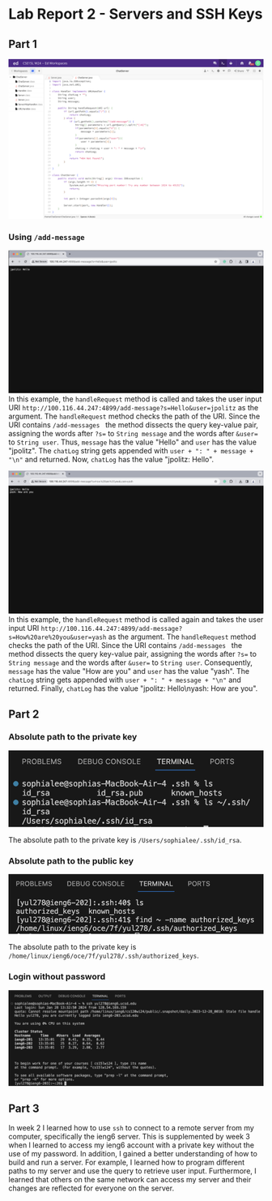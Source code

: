 # Lab Report 2 - Servers and SSH Keys
## Part 1
![Image](chatservercode.png)
### Using ```/add-message```
![Image](chatserver(1).png)
In this example, the ```handleRequest``` method is called and takes the user input URI ```http://100.116.44.247:4899/add-message?s=Hello&user=jpolitz``` as the argument. The ```handleRequest``` method checks the path of the URI. Since the URI contains ```/add-messages ``` the method dissects the query key-value pair, assigning the words after ```?s=``` to ```String message``` and the words after ```&user=``` to ```String user```. Thus, ```message``` has the value "Hello" and ```user``` has the value "jpolitz". The ```chatLog``` string gets appended with ```user + ": " + message + "\n"``` and returned. Now, ```chatLog``` has the value "jpolitz: Hello".

![Image](chatserver(2).png)
In this example, the ```handleRequest``` method is called again and takes the user input URI ```http://100.116.44.247:4899/add-message?s=How%20are%20you&user=yash``` as the argument. The ```handleRequest``` method checks the path of the URI. Since the URI contains ```/add-messages ``` the method dissects the query key-value pair, assigning the words after ```?s=``` to ```String message``` and the words after ```&user=``` to ```String user```. Consequently, ```message``` has the value "How are you" and ```user``` has the value "yash". The ```chatLog``` string gets appended with ```user + ": " + message + "\n"``` and returned. Finally, ```chatLog``` has the value "jpolitz: Hello\nyash: How are you".   

## Part 2
### Absolute path to the private key
![Image](privatekey.png)

The absolute path to the private key is ```/Users/sophialee/.ssh/id_rsa```.

### Absolute path to the public key
![Image](publickey.png)

The absolute path to the private key is ```/home/linux/ieng6/oce/7f/yul278/.ssh/authorized_keys```.

### Login without password
![Image](loginwithoutkey.png)

## Part 3
In week 2 I learned how to use ```ssh``` to connect to a remote server from my computer, specifically the ieng6 server. This is supplemented by week 3 when I learned to access my ieng6 account with a private key without the use of my password. In addition, I gained a better understanding of how to build and run a server. For example, I learned how to program different paths to my server and use the query to retrieve user input. Furthermore, I learned that others on the same network can access my server and their changes are reflected for everyone on the server. 







